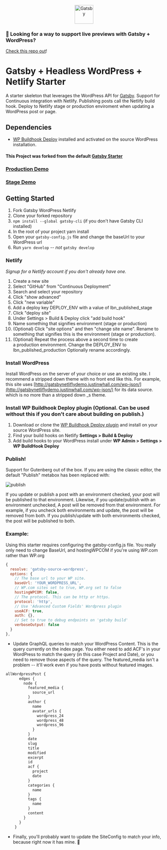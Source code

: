 <p align="center">
  <a href="https://www.gatsbyjs.org">
    <img alt="Gatsby" src="https://www.gatsbyjs.org/monogram.svg" width="60" />
  </a>
</p>

### 👋 Looking for a way to support live previews with Gatsby + WordPress?
[Check this repo out](https://github.com/justinwhall/wordpress-gatsby-preview-starter)!

# Gatsby + Headless WordPress + Netlify Starter

A starter skeleton that leverages the WordPress API for [Gatsby](https://github.com/gatsbyjs/gatsby/). Support for Continuous integration with Netlify. Publishing posts call the Netlify build hook. Deploy to Netlify stage or production enviroment when updating a WordPress post or page.

## Dependencies

* [WP Buildhook Deploy](https://github.com/justinwhall/littlebot-netlify) installed and activated on the source WordPress installation.

#### This Project was forked from the default [Gatsby Starter](https://github.com/gatsbyjs/gatsby-starter-blog)


### [Production Demo](https://gatsby-wordpress-netlify-production.netlify.com/)
### [Stage Demo](https://gatsby-wordpress-netlify-stage.netlify.com/)

## Getting Started
1. Fork Gatsby WordPress Netlify
2. Clone your forked repository
3. `npm install --global gatsby-cli` (if you don't have Gatsby CLI installed)
4. In the root of your project yarn install
5. Open your `gatsby-config.js` file and change the baseUrl to your WordPress url
6. Run `yarn develop` -- _not_ `gatsby develop`

### Netlify
_Signup for a Netlify account if you don't already have one._

1. Create a new site
2. Select "GitHub" from "Continuous Deployment"
3. Search and select your repository
4. Click "show advanced"
5. Click "new variable"
6. Add a deploy key DEPLOY_ENV with a value of lbn_published_stage
7. Click "deploy site"
8. Under Settings > Build & Deploy click "add build hook"
9. Name something that signifies environment (stage or production)
10. (Optional) Click "site options" and then "change site name". Rename to something that signifies this is the environment (stage or production).
11. (Optional) Repeat the process above a second time to create a production environment. Change the DEPLOY_ENV to lbn_published_production Optionally rename accordingly.

### Install WordPress
Install WordPress on the server of your choice or use an existing site. I recommend a stripped down theme with no front end like this. For example, this site uses [http://gatsbynetliflydemo.justinwhall.com/wp-json/](http://gatsbynetliflydemo.justinwhall.com/wp-json/) for its data source. which is no more than a stripped down _s theme.

### Install WP Buildhook Deploy plugin (Optional. Can be used without this if you don't care about building on publish.)

1. Download or clone the [WP Buildhook Deploy plugin](https://github.com/justinwhall/littlebot-netlify) and install on your source WordPress site.
2. Find your build hooks on Netlify **Settings > Build & Deploy**
3. Add build hooks to your WordPress install under **WP Admin > Settings > WP BuildHook Deploy** 

### Publish!

Support for Gutenberg out of the box. If you are using the classic editor, the default "Publish" metabox has been replaced with:

<img src="https://gatsbynetliflydemo.justinwhall.com/wp-content/uploads/2018/06/Screenshot-2018-06-29-18.50.37_preview-300x180.png" alt="publish"  />

If you update or publish a post with an environment checked, your post will be published to that environment. Likewise, if you update/publish with an environment unchecked, A post will be removed from that environment. For example, if you uncheck both environments and update, the post will be removed from both. If you publish/update with both environments checked, the post will be published to both.

### Example:

Using this starter requires configuring the gatsby-config.js file. You really only need to change BaseUrl, and hostingWPCOM if you're using WP.com rather than WP.org

```javascript
{
  resolve: 'gatsby-source-wordpress',
  options: {
    // The base url to your WP site.
    baseUrl: 'YOUR_WORDPRESS_URL',
    // WP.com sites set to true, WP.org set to false
    hostingWPCOM: false,
    // The protocol. This can be http or https.
    protocol: 'http',
    // Use 'Advanced Custom Fields' Wordpress plugin
    useACF: true,
    auth: {},
    // Set to true to debug endpoints on 'gatsby build'
    verboseOutput: false
  }
},
```

* Update GraphQL queries to match your WordPress Content. This is the query currently on the index page. You either need to add ACF's in your WordPress to match the query (in this case Project and Date), or you need to remove those aspects of the query. The featured_media isn't a problem -- it'll work even if you have posts without featured images.

```javascript
allWordpressPost {
      edges {
        node {
          featured_media {
            source_url
          }
          author {
            name
            avatar_urls {
              wordpress_24
              wordpress_48
              wordpress_96
            }
          }
          date
          slug
          title
          modified
          excerpt
          id
          acf {
            project
            date
          }
          categories {
            name
          }
          tags {
            name
          }
          content
        }
      }
    }
```

* Finally, you'll probably want to update the SiteConfig to match your info, because right now it has mine. 🤠

